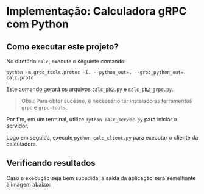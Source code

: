 # Implementação: Calculadora gRPC com Python 

## Como executar este projeto?
No diretório `calc`, execute o seguinte comando:

`python -m grpc_tools.protoc -I. --python_out=. --grpc_python_out=. calc.proto`

Este comando gerará os arquivos `calc_pb2.py` e `calc_pb2_grpc.py`.

> Obs.: Para obter sucesso, é necessário ter instalado as ferramentas `grpc` e `grpc-tools`.

Por fim, em um terminal, utilize `python calc_server.py` para iniciar o servidor.

Logo em seguida, execute `python calc_client.py` para executar o cliente da calculadora.

## Verificando resultados
Caso a execução seja bem sucedida, a saída da aplicação será semelhante à imagem abaixo: